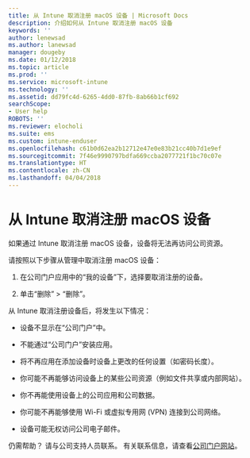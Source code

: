 ```yaml
---
title: 从 Intune 取消注册 macOS 设备 | Microsoft Docs
description: 介绍如何从 Intune 取消注册 macOS 设备
keywords: ''
author: lenewsad
ms.author: lanewsad
manager: dougeby
ms.date: 01/12/2018
ms.topic: article
ms.prod: ''
ms.service: microsoft-intune
ms.technology: ''
ms.assetid: dd79fc4d-6265-4dd0-87fb-8ab66b1cf692
searchScope:
- User help
ROBOTS: ''
ms.reviewer: elocholi
ms.suite: ems
ms.custom: intune-enduser
ms.openlocfilehash: c61b0d62ea2b12712e47e0e83b21cc40b7d1e9ef
ms.sourcegitcommit: 7f46e9990797bdfa669ccba2077721f1bc70c07e
ms.translationtype: HT
ms.contentlocale: zh-CN
ms.lasthandoff: 04/04/2018
---
```

# <a name="unenroll-your-macos-device-from-intune"></a>从 Intune 取消注册 macOS 设备

如果通过 Intune 取消注册 macOS 设备，设备将无法再访问公司资源。

请按照以下步骤从管理中取消注册 macOS 设备：

1.  在公司门户应用中的“我的设备”下，选择要取消注册的设备。

2.  单击“删除” > “删除”。

从 Intune 取消注册设备后，将发生以下情况：

-   设备不显示在“公司门户”中。

-   不能通过“公司门户”安装应用。

-   将不再应用在添加设备时设备上更改的任何设置（如密码长度）。

-   你可能不再能够访问设备上的某些公司资源（例如文件共享或内部网站）。

-   你不再能使用设备上的公司应用和公司数据。

-   你可能不再能够使用 Wi-Fi 或虚拟专用网 (VPN) 连接到公司网络。

-   设备可能无权访问公司电子邮件。

仍需帮助？ 请与公司支持人员联系。 有关联系信息，请查看[公司门户网站](https://portal.manage.microsoft.com#HelpDeskDialog)。
